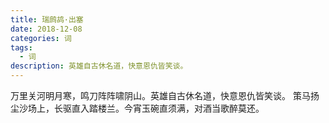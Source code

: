 ```yaml
---
title: 瑞鹧鸪·出塞
date: 2018-12-08
categories: 词
tags:
  - 词
description: 英雄自古休名道，快意恩仇皆笑谈。
---
```


万里关河明月寒，鸣刀阵阵啸阴山。英雄自古休名道，快意恩仇皆笑谈。
策马扬尘沙场上，长驱直入踏楼兰。今宵玉碗直须满，对酒当歌醉莫还。
